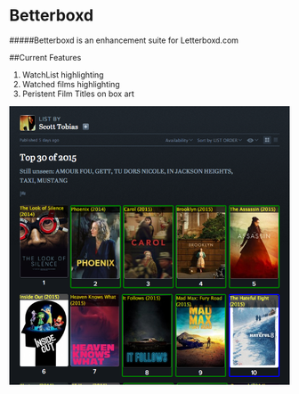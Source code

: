 Betterboxd
==========
#####Betterboxd is an enhancement suite for Letterboxd.com

##Current Features
1. WatchList highlighting
2. Watched films highlighting
3. Peristent Film Titles on box art

![Betterboxd](ScreenShots/ss1.png?raw=true)
